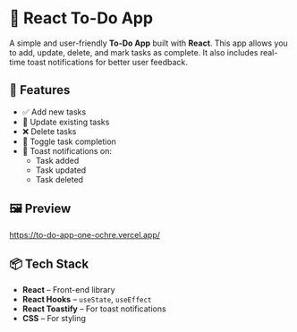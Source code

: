 # 📝 React To-Do App

A simple and user-friendly **To-Do App** built with **React**. This app allows you to add, update, delete, and mark tasks as complete. It also includes real-time toast notifications for better user feedback.

## 🚀 Features

- ✅ Add new tasks
- 📝 Update existing tasks
- ❌ Delete tasks
- 🔄 Toggle task completion
- 🔔 Toast notifications on:
  - Task added
  - Task updated
  - Task deleted
 
## 🖼️ Preview

https://to-do-app-one-ochre.vercel.app/

## 📦 Tech Stack

- **React** – Front-end library
- **React Hooks** – `useState`, `useEffect`
- **React Toastify** – For toast notifications
- **CSS** – For styling
